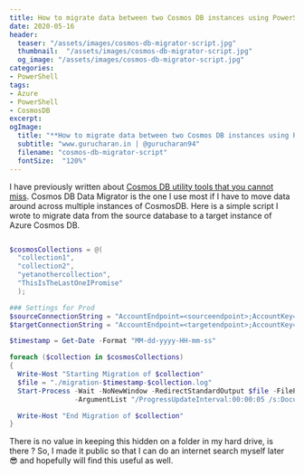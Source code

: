 ```yaml
---
title: How to migrate data between two Cosmos DB instances using PowerShell
date: 2020-05-16
header:
  teaser: "/assets/images/cosmos-db-migrator-script.jpg"
  thumbnail:  "/assets/images/cosmos-db-migrator-script.jpg"
  og_image: "/assets/images/cosmos-db-migrator-script.jpg"
categories:
- PowerShell 
tags:
- Azure
- PowerShell
- CosmosDB 
excerpt: 
ogImage:
  title: "**How to migrate data between two Cosmos DB instances using PowerShell**"
  subtitle: "www.gurucharan.in | @gurucharan94"
  filename: "cosmos-db-migrator-script"
  fontSize:  "120%"
---
```


I have previously written about [Cosmos DB utility tools that you cannot miss](https://www.gurucharan.in/azure/cosmos-db-tools-that-improve-your-productivity/). Cosmos DB Data Migrator is the one I use most if I have to move data around across multiple instances of CosmosDB. Here is a simple script I wrote to migrate data from the source database to a target instance of Azure Cosmos DB.

```powershell

$cosmosCollections = @(
  "collection1",
  "collection2",
  "yetanothercollection",
  "ThisIsTheLastOneIPromise"
  );

### Settings for Prod
$sourceConnectionString = "AccountEndpoint=<sourceendpoint>;AccountKey=<sourcekey>;Database=<sourcedatabase>"
$targetConnectionString = "AccountEndpoint=<targetendpoint>;AccountKey=<targetkey>;Database=<targetdatabase>"

$timestamp = Get-Date -Format "MM-dd-yyyy-HH-mm-ss"

foreach ($collection in $cosmosCollections)
{
  Write-Host "Starting Migration of $collection"
  $file = "./migration-$timestamp-$collection.log"
  Start-Process -Wait -NoNewWindow -RedirectStandardOutput $file -FilePath "\path\to\executable\dt.exe" `
                -ArgumentList "/ProgressUpdateInterval:00:00:05 /s:DocumentDB /s.Collection:$collection /s.ConnectionString:$sourceConnectionString /s.InternalFields /t:DocumentDBBulk /t.DisableIdGeneration /t.Collection:$collection /t.ConnectionString:$targetConnectionString"

  Write-Host "End Migration of $collection"
}
```

There is no value in keeping this hidden on a folder in my hard drive, is there ? So, I made it public so that I can do an internet search myself later 😎 and hopefully will find this useful as well.